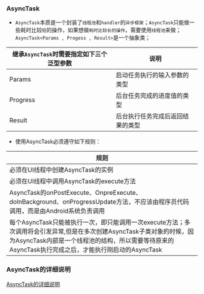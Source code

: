 ### AsyncTask
+ `AsyncTask`本质是一个封装了`线程池`和`handler`的`异步框架`；`AsyncTask`只能做一些耗时比较`短`的操作，如果想做`耗时比较长的操作`，需要使用`线程池`来做；`AsyncTask<Params , Progess , Result>`是一个抽象类；

|继承`AsyncTask`时需要指定如下三个泛型参数|说明|
|------|------|
|Params|启动任务执行的输入参数的类型|
|Progress|后台任务完成的进度值的类型|
|Result|后台执行任务完成后返回结果的类型|

+ 使用AsyncTask必须遵守如下规则：

|规则|
|------|
|必须在UI线程中创建AsyncTask的实例|
|必须在UI线程中调用AsyncTask的execute方法|
|AsyncTask的onPostExecute、OnpreExecute、doInBackground、onProgressUpdate方法，不应该由程序员代码调用，而是由Android系统负责调用|
|每个AsyncTask只能被执行一次，即只能调用一次execute方法；多次调用将会引发异常,但是在多次创建AsyncTask子类对象的时候，因为AsyncTask内部是一个线程池的结构，所以需要等待原来的AsyncTask执行完成之后，才能执行刚启动的AsyncTask|
### AsyncTask的详细说明
[AsyncTask的详细说明](https://github.com/ningbaoqi/Handler/commit/02c908c81d92b220359543b8fa4962855bba5aa8)

